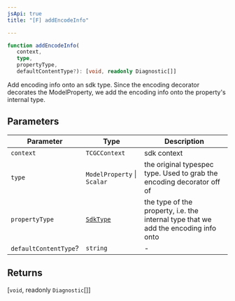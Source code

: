 ```yaml
---
jsApi: true
title: "[F] addEncodeInfo"

---
```

```ts
function addEncodeInfo(
   context, 
   type, 
   propertyType, 
   defaultContentType?): [void, readonly Diagnostic[]]
```

Add encoding info onto an sdk type. Since the encoding decorator
decorates the ModelProperty, we add the encoding info onto the property's internal
type.

## Parameters

| Parameter | Type | Description |
| ------ | ------ | ------ |
| `context` | `TCGCContext` | sdk context |
| `type` | `ModelProperty` \| `Scalar` | the original typespec type. Used to grab the encoding decorator off of |
| `propertyType` | [`SdkType`](../type-aliases/SdkType.md) | the type of the property, i.e. the internal type that we add the encoding info onto |
| `defaultContentType`? | `string` | - |

## Returns

[`void`, readonly `Diagnostic`[]]
